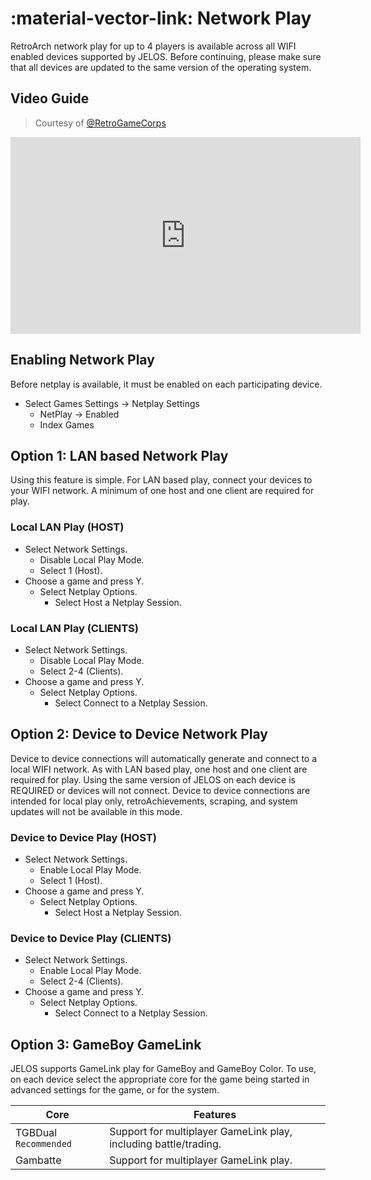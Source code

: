 # :material-vector-link: Network Play

RetroArch network play for up to 4 players is available across all WIFI enabled devices supported by JELOS.  Before continuing, please make sure that all devices are updated to the same version of the operating system.

## Video Guide

> Courtesy of [@RetroGameCorps](https://www.youtube.com/@RetroGameCorps)
<iframe width="560" height="315" src="https://www.youtube.com/embed/YrUac9TIrWo?si=lXzJ-XUAj54yaIDB" frameborder="0" allowfullscreen></iframe>

## Enabling Network Play

Before netplay is available, it must be enabled on each participating device.

* Select Games Settings -> Netplay Settings
  * NetPlay -> Enabled
  * Index Games

## Option 1: LAN based Network Play
Using this feature is simple.  For LAN based play, connect your devices to your WIFI network.  A minimum of one host and one client are required for play.

### Local LAN Play (HOST)

* Select Network Settings.
  * Disable Local Play Mode.
  * Select 1 (Host).
* Choose a game and press Y.
  * Select Netplay Options.
    * Select Host a Netplay Session.

### Local LAN Play (CLIENTS)

* Select Network Settings.
  * Disable Local Play Mode.
  * Select 2-4 (Clients).
* Choose a game and press Y.
  * Select Netplay Options.
    * Select Connect to a Netplay Session.

## Option 2: Device to Device Network Play

Device to device connections will automatically generate and connect to a local WIFI network.  As with LAN based play, one host and one client are required for play.  Using the same version of JELOS on each device is REQUIRED or devices will not connect.  Device to device connections are intended for local play only, retroAchievements, scraping, and system updates will not be available in this mode.

### Device to Device Play (HOST)

* Select Network Settings.
  * Enable Local Play Mode.
  * Select 1 (Host).
* Choose a game and press Y.
  * Select Netplay Options.
    * Select Host a Netplay Session.

### Device to Device Play (CLIENTS)

* Select Network Settings.
  * Enable Local Play Mode.
  * Select 2-4 (Clients).
* Choose a game and press Y.
  * Select Netplay Options.
    * Select Connect to a Netplay Session.

## Option 3: GameBoy GameLink

JELOS supports GameLink play for GameBoy and GameBoy Color.  To use, on each device select the appropriate core for the game being started in advanced settings for the game, or for the system.

| Core | Features |
| -- | -- |
| TGBDual  `Recommended` | Support for multiplayer GameLink play, including battle/trading. |
| Gambatte | Support for multiplayer GameLink play. |